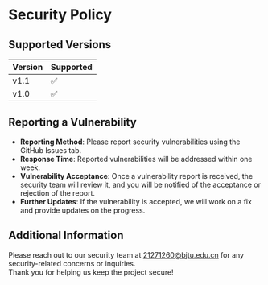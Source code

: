 # Security Policy

## Supported Versions
| Version | Supported          |
| ------- | ------------------ |
| v1.1    | :white_check_mark: | 
| v1.0    | :white_check_mark: |

## Reporting a Vulnerability
- **Reporting Method**: Please report security vulnerabilities using the GitHub Issues tab.
- **Response Time**: Reported vulnerabilities will be addressed within one week.
- **Vulnerability Acceptance**: Once a vulnerability report is received, the security team will review it, and you will be notified of the acceptance or rejection of the report.
- **Further Updates**: If the vulnerability is accepted, we will work on a fix and provide updates on the progress.

## Additional Information
Please reach out to our security team at 21271260@bjtu.edu.cn for any security-related concerns or inquiries.  
Thank you for helping us keep the project secure!
